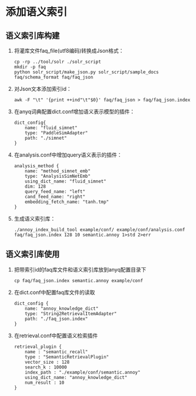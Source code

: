 # 添加语义索引

## 语义索引库构建
1. 将灌库文件faq_file(utf8编码)转换成Json格式：
	```
	cp -rp ../tool/solr ./solr_script
	mkdir -p faq
	python solr_script/make_json.py solr_script/sample_docs faq/schema_format faq/faq_json
	```

2. 对Json文本添加索引id：

	```
	awk -F "\t" '{print ++ind"\t"$0}' faq/faq_json > faq/faq_json.index
	```

3. 在anyq词典配置dict.conf增加语义表示模型的插件：

	```
	dict_config{
		name: "fluid_simnet"
		type: "PaddleSimAdapter"
		path: "./simnet"
	}
	```

4. 在analysis.conf中增加query语义表示的插件：

	```
	analysis_method {
		name: "method_simnet_emb"
		type: "AnalysisSimNetEmb"
		using_dict_name: "fluid_simnet"
		dim: 128
		query_feed_name: "left" 
		cand_feed_name: "right" 
		embedding_fetch_name: "tanh.tmp"
	}
	```

5. 生成语义索引库：

	```
	./annoy_index_build_tool example/conf/ example/conf/analysis.conf faq/faq_json.index 128 10 semantic.annoy 1>std 2>err
	```

## 语义索引库使用

1. 把带索引id的faq库文件和语义索引库放到anyq配置目录下

	```
	cp faq/faq_json.index semantic.annoy example/conf
	```

2. 在dict.conf中配置faq库文件的读取

	```
	dict_config {
		name: "annoy_knowledge_dict"
		type: "String2RetrievalItemAdapter"
		path: "./faq_json.index"
	}
	```
    
3. 在retrieval.conf中配置语义检索插件

	```
	retrieval_plugin {
		name : "semantic_recall"
		type : "SemanticRetrievalPlugin"
		vector_size : 128
		search_k : 10000 
		index_path : "./example/conf/semantic.annoy"
		using_dict_name: "annoy_knowledge_dict"
		num_result : 10
	}
	```
